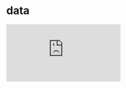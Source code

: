 # data


![tmp](https://raw.githubusercontent.com/iamvee/data/refs/heads/master/posters/temp.pdf)


